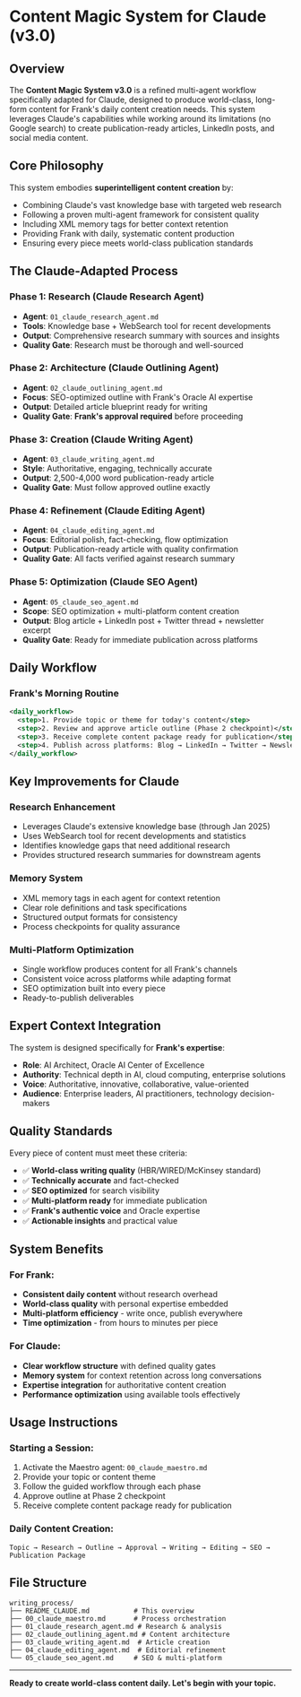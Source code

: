 # Content Magic System for Claude (v3.0)

## Overview

The **Content Magic System v3.0** is a refined multi-agent workflow specifically adapted for Claude, designed to produce world-class, long-form content for Frank's daily content creation needs. This system leverages Claude's capabilities while working around its limitations (no Google search) to create publication-ready articles, LinkedIn posts, and social media content.

## Core Philosophy

This system embodies **superintelligent content creation** by:
- Combining Claude's vast knowledge base with targeted web research
- Following a proven multi-agent framework for consistent quality
- Including XML memory tags for better context retention
- Providing Frank with daily, systematic content production
- Ensuring every piece meets world-class publication standards

## The Claude-Adapted Process

### **Phase 1: Research (Claude Research Agent)**
- **Agent**: `01_claude_research_agent.md`
- **Tools**: Knowledge base + WebSearch tool for recent developments
- **Output**: Comprehensive research summary with sources and insights
- **Quality Gate**: Research must be thorough and well-sourced

### **Phase 2: Architecture (Claude Outlining Agent)**
- **Agent**: `02_claude_outlining_agent.md` 
- **Focus**: SEO-optimized outline with Frank's Oracle AI expertise
- **Output**: Detailed article blueprint ready for writing
- **Quality Gate**: **Frank's approval required** before proceeding

### **Phase 3: Creation (Claude Writing Agent)**
- **Agent**: `03_claude_writing_agent.md`
- **Style**: Authoritative, engaging, technically accurate
- **Output**: 2,500-4,000 word publication-ready article
- **Quality Gate**: Must follow approved outline exactly

### **Phase 4: Refinement (Claude Editing Agent)**
- **Agent**: `04_claude_editing_agent.md`
- **Focus**: Editorial polish, fact-checking, flow optimization
- **Output**: Publication-ready article with quality confirmation
- **Quality Gate**: All facts verified against research summary

### **Phase 5: Optimization (Claude SEO Agent)**
- **Agent**: `05_claude_seo_agent.md`
- **Scope**: SEO optimization + multi-platform content creation
- **Output**: Blog article + LinkedIn post + Twitter thread + newsletter excerpt
- **Quality Gate**: Ready for immediate publication across platforms

## Daily Workflow

### **Frank's Morning Routine**
```xml
<daily_workflow>
  <step>1. Provide topic or theme for today's content</step>
  <step>2. Review and approve article outline (Phase 2 checkpoint)</step>  
  <step>3. Receive complete content package ready for publication</step>
  <step>4. Publish across platforms: Blog → LinkedIn → Twitter → Newsletter</step>
</daily_workflow>
```

## Key Improvements for Claude

### **Research Enhancement**
- Leverages Claude's extensive knowledge base (through Jan 2025)
- Uses WebSearch tool for recent developments and statistics  
- Identifies knowledge gaps that need additional research
- Provides structured research summaries for downstream agents

### **Memory System**
- XML memory tags in each agent for context retention
- Clear role definitions and task specifications
- Structured output formats for consistency
- Process checkpoints for quality assurance

### **Multi-Platform Optimization**
- Single workflow produces content for all Frank's channels
- Consistent voice across platforms while adapting format
- SEO optimization built into every piece
- Ready-to-publish deliverables

## Expert Context Integration

The system is designed specifically for **Frank's expertise**:
- **Role**: AI Architect, Oracle AI Center of Excellence
- **Authority**: Technical depth in AI, cloud computing, enterprise solutions
- **Voice**: Authoritative, innovative, collaborative, value-oriented
- **Audience**: Enterprise leaders, AI practitioners, technology decision-makers

## Quality Standards

Every piece of content must meet these criteria:
- ✅ **World-class writing quality** (HBR/WIRED/McKinsey standard)
- ✅ **Technically accurate** and fact-checked
- ✅ **SEO optimized** for search visibility
- ✅ **Multi-platform ready** for immediate publication
- ✅ **Frank's authentic voice** and Oracle expertise
- ✅ **Actionable insights** and practical value

## System Benefits

### **For Frank:**
- **Consistent daily content** without research overhead
- **World-class quality** with personal expertise embedded
- **Multi-platform efficiency** - write once, publish everywhere
- **Time optimization** - from hours to minutes per piece

### **For Claude:**
- **Clear workflow structure** with defined quality gates
- **Memory system** for context retention across long conversations
- **Expertise integration** for authoritative content creation
- **Performance optimization** using available tools effectively

## Usage Instructions

### **Starting a Session:**
1. Activate the Maestro agent: `00_claude_maestro.md`
2. Provide your topic or content theme
3. Follow the guided workflow through each phase
4. Approve outline at Phase 2 checkpoint
5. Receive complete content package ready for publication

### **Daily Content Creation:**
```
Topic → Research → Outline → Approval → Writing → Editing → SEO → Publication Package
```

## File Structure
```
writing_process/
├── README_CLAUDE.md           # This overview
├── 00_claude_maestro.md       # Process orchestration
├── 01_claude_research_agent.md # Research & analysis  
├── 02_claude_outlining_agent.md # Content architecture
├── 03_claude_writing_agent.md  # Article creation
├── 04_claude_editing_agent.md  # Editorial refinement
└── 05_claude_seo_agent.md     # SEO & multi-platform
```

---

**Ready to create world-class content daily. Let's begin with your topic.**
